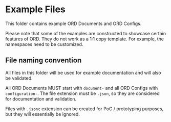 # Example Files

This folder contains example ORD Documents and ORD Configs.

Please note that some of the examples are constructed to showcase certain features of ORD.
They do not work as a 1:1 copy template. For example, the namespaces need to be customized.

## File naming convention

All files in this folder will be used for example documentation and will also be validated.

All ORD Documents MUST start with `document-` and all ORD Configs with `configuration-`.
The file extension must be `.json`, so they are considered for documentation and validation.

Files with `.jsonc` extension can be created for PoC / prototyping purposes, but they will essentially be ignored.
